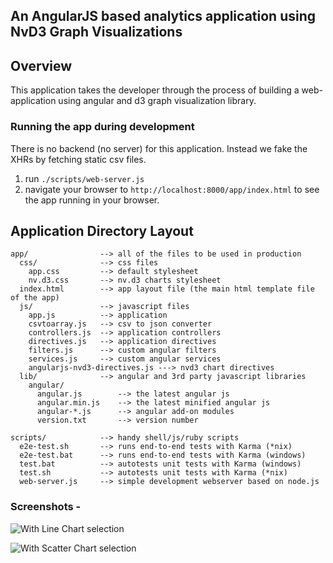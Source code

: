 ## An AngularJS based analytics application using NvD3 Graph Visualizations

## Overview

This application takes the developer through the process of building a web-application using
angular and d3 graph visualization library.


### Running the app during development
There is no backend (no server) for this application. Instead we fake the XHRs by fetching
static csv files.
1. run `./scripts/web-server.js`
2. navigate your browser to `http://localhost:8000/app/index.html` to see the app running in your
   browser.

## Application Directory Layout

    app/                --> all of the files to be used in production
      css/              --> css files
        app.css         --> default stylesheet
        nv.d3.css       --> nv.d3 charts stylesheet
      index.html        --> app layout file (the main html template file of the app)
      js/               --> javascript files
        app.js          --> application
        csvtoarray.js   --> csv to json converter
        controllers.js  --> application controllers
        directives.js   --> application directives
        filters.js      --> custom angular filters
        services.js     --> custom angular services
        angularjs-nvd3-directives.js ---> nvd3 chart directives
      lib/              --> angular and 3rd party javascript libraries
        angular/
          angular.js        --> the latest angular js
          angular.min.js    --> the latest minified angular js
          angular-*.js      --> angular add-on modules
          version.txt       --> version number

    scripts/            --> handy shell/js/ruby scripts
      e2e-test.sh       --> runs end-to-end tests with Karma (*nix)
      e2e-test.bat      --> runs end-to-end tests with Karma (windows)
      test.bat          --> autotests unit tests with Karma (windows)
      test.sh           --> autotests unit tests with Karma (*nix)
      web-server.js     --> simple development webserver based on node.js

### Screenshots -
![With Line Chart selection](http://i.imgur.com/Ayfb3Dz.png)

![With Scatter Chart selection](http://i.imgur.com/d9MVDy0.png)
